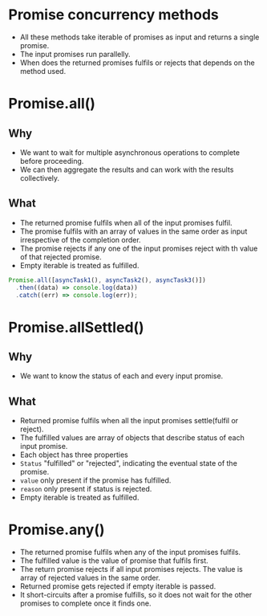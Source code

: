 # Promise concurrency methods

- All these methods take iterable of promises as input and returns a single promise.
- The input promises run parallelly.
- When does the returned promises fulfils or rejects that depends on the method used.


# Promise.all()

## Why

- We want to wait for multiple asynchronous operations to complete before proceeding.
- We can then aggregate the results and can work with the results collectively.


## What

- The returned promise fulfils when all of the input promises fulfil.
- The promise fulfils with an array of values in the same order as input irrespective of the completion order.
- The promise rejects if any one of the input promises reject with th value of that rejected promise.
- Empty iterable is treated as fulfilled.

``` javascript
Promise.all([asyncTask1(), asyncTask2(), asyncTask3()])
  .then((data) => console.log(data))
  .catch((err) => console.log(err));
```



# Promise.allSettled()

## Why

- We want to know the status of each and every input promise.

## What

- Returned promise fulfils when all the input promises settle(fulfil or reject).
- The fulfilled values are array of objects that describe status of each input promise.
- Each object has three properties
- `Status` "fulfilled" or "rejected", indicating the eventual state of the promise.
- `value` only present if the promise has fulfilled.
- `reason` only present if status is rejected.
- Empty iterable is treated as fulfilled.



# Promise.any()

- The returned promise fulfils when any of the input promises fulfils.
- The fulfilled value is the value of promise that fulfils first.
- The return promise rejects if all input promises rejects. The value is array of rejected values in the same order.
- Returned promise gets rejected if empty iterable is passed.
- It short-circuits after a promise fulfills, so it does not wait for the other promises to complete once it finds one.


